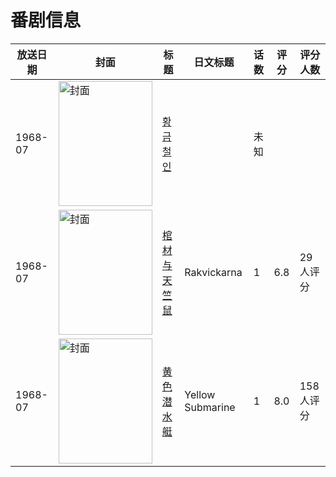 # 番剧信息

|放送日期|封面|标题|日文标题|话数|评分|评分人数|
|---|---|---|---|---|---|---|
|1968-07|<img src="//lain.bgm.tv/pic/cover/c/c8/db/518611_twafS.jpg" alt="封面" style="width:150px;height:200px;object-fit:cover;">|[황금철인](https://bangumi.tv/subject/518611)||未知|||
|1968-07|<img src="//lain.bgm.tv/pic/cover/c/9e/90/188813_mcu00.jpg" alt="封面" style="width:150px;height:200px;object-fit:cover;">|[棺材与天竺鼠](https://bangumi.tv/subject/188813)|Rakvickarna|1|6.8|29人评分|
|1968-07|<img src="//lain.bgm.tv/pic/cover/c/c0/b4/112397_z2t5c.jpg" alt="封面" style="width:150px;height:200px;object-fit:cover;">|[黄色潜水艇](https://bangumi.tv/subject/112397)|Yellow Submarine|1|8.0|158人评分|
